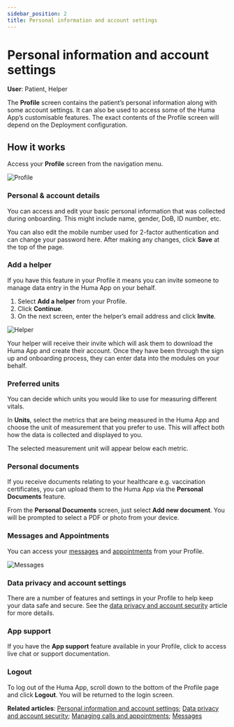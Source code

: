 ```yaml
---
sidebar_position: 2
title: Personal information and account settings
---
```

# Personal information and account settings
**User**: Patient, Helper

The **Profile** screen contains the patient’s personal information along with some account settings. It can also be used to access some of the Huma App’s customisable features. The exact contents of the Profile screen will depend on the Deployment configuration.
## How it works​
Access your **Profile** screen from the navigation menu. 

![Profile](../assets/Profile.png)

### Personal & account details​

You can access and edit your basic personal information that was collected during onboarding. This might include name, gender, DoB, ID number, etc. 

You can also edit the mobile number used for 2-factor authentication and can change your password here. After making any changes, click **Save** at the top of the page.

### Add a helper

If you have this feature in your Profile it means you can invite someone to manage data entry in the Huma App on your behalf. 
1. Select **Add a helper** from your Profile.
2. Click **Continue**.
3. On the next screen, enter the helper’s email address and click **Invite**.

![Helper](../assets/Helper.png)

Your helper will receive their invite which will ask them to download the Huma App and create their account. Once they have been through the sign up and onboarding process, they can enter data into the modules on your behalf.

### Preferred units​
You can decide which units you would like to use for measuring different vitals. 

In **Units**, select the metrics that are being measured in the Huma App and choose the unit of measurement that you prefer to use. This will affect both how the data is collected and displayed to you. 

The selected measurement unit will appear below each metric.

### Personal documents​

If you receive documents relating to your healthcare e.g. vaccination certificates, you can upload them to the Huma App via the **Personal Documents** feature.

From the **Personal Documents** screen, just select **Add new document**. You will be prompted to select a PDF or photo from your device.

### Messages and Appointments
You can access your [messages](../features/messages.md) and [appointments](../features/calls-and-appointments.md) from your Profile. 

![Messages](../assets/Messages.png)

### Data privacy and account settings
There are a number of features and settings in your Profile to help keep your data safe and secure. See the [data privacy and account security](../features/data-privacy-and-security.md) article for more details.

### App support​
If you have the **App support** feature available in your Profile, click to access live chat or support documentation.

### Logout
To log out of the Huma App, scroll down to the bottom of the Profile page and click **Logout**. You will be returned to the login screen.

**Related articles**: [Personal information and account settings](./personal-information-account-settings.md); [Data privacy and account security](../features/data-privacy-and-security.md); [Managing calls and appointments](../features/calls-and-appointments.md); [Messages](../features/messages.md)
